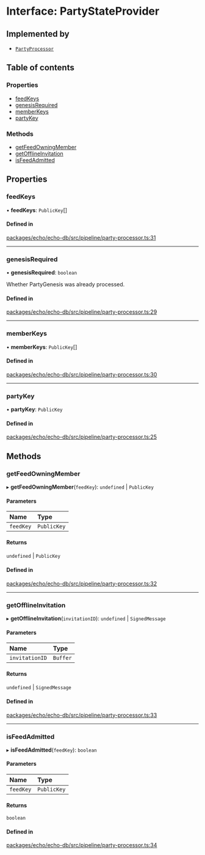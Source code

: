 # Interface: PartyStateProvider

## Implemented by

- [`PartyProcessor`](../classes/PartyProcessor.md)

## Table of contents

### Properties

- [feedKeys](PartyStateProvider.md#feedkeys)
- [genesisRequired](PartyStateProvider.md#genesisrequired)
- [memberKeys](PartyStateProvider.md#memberkeys)
- [partyKey](PartyStateProvider.md#partykey)

### Methods

- [getFeedOwningMember](PartyStateProvider.md#getfeedowningmember)
- [getOfflineInvitation](PartyStateProvider.md#getofflineinvitation)
- [isFeedAdmitted](PartyStateProvider.md#isfeedadmitted)

## Properties

### feedKeys

• **feedKeys**: `PublicKey`[]

#### Defined in

[packages/echo/echo-db/src/pipeline/party-processor.ts:31](https://github.com/dxos/dxos/blob/6b1348fed/packages/echo/echo-db/src/pipeline/party-processor.ts#L31)

___

### genesisRequired

• **genesisRequired**: `boolean`

Whether PartyGenesis was already processed.

#### Defined in

[packages/echo/echo-db/src/pipeline/party-processor.ts:29](https://github.com/dxos/dxos/blob/6b1348fed/packages/echo/echo-db/src/pipeline/party-processor.ts#L29)

___

### memberKeys

• **memberKeys**: `PublicKey`[]

#### Defined in

[packages/echo/echo-db/src/pipeline/party-processor.ts:30](https://github.com/dxos/dxos/blob/6b1348fed/packages/echo/echo-db/src/pipeline/party-processor.ts#L30)

___

### partyKey

• **partyKey**: `PublicKey`

#### Defined in

[packages/echo/echo-db/src/pipeline/party-processor.ts:25](https://github.com/dxos/dxos/blob/6b1348fed/packages/echo/echo-db/src/pipeline/party-processor.ts#L25)

## Methods

### getFeedOwningMember

▸ **getFeedOwningMember**(`feedKey`): `undefined` \| `PublicKey`

#### Parameters

| Name | Type |
| :------ | :------ |
| `feedKey` | `PublicKey` |

#### Returns

`undefined` \| `PublicKey`

#### Defined in

[packages/echo/echo-db/src/pipeline/party-processor.ts:32](https://github.com/dxos/dxos/blob/6b1348fed/packages/echo/echo-db/src/pipeline/party-processor.ts#L32)

___

### getOfflineInvitation

▸ **getOfflineInvitation**(`invitationID`): `undefined` \| `SignedMessage`

#### Parameters

| Name | Type |
| :------ | :------ |
| `invitationID` | `Buffer` |

#### Returns

`undefined` \| `SignedMessage`

#### Defined in

[packages/echo/echo-db/src/pipeline/party-processor.ts:33](https://github.com/dxos/dxos/blob/6b1348fed/packages/echo/echo-db/src/pipeline/party-processor.ts#L33)

___

### isFeedAdmitted

▸ **isFeedAdmitted**(`feedKey`): `boolean`

#### Parameters

| Name | Type |
| :------ | :------ |
| `feedKey` | `PublicKey` |

#### Returns

`boolean`

#### Defined in

[packages/echo/echo-db/src/pipeline/party-processor.ts:34](https://github.com/dxos/dxos/blob/6b1348fed/packages/echo/echo-db/src/pipeline/party-processor.ts#L34)
